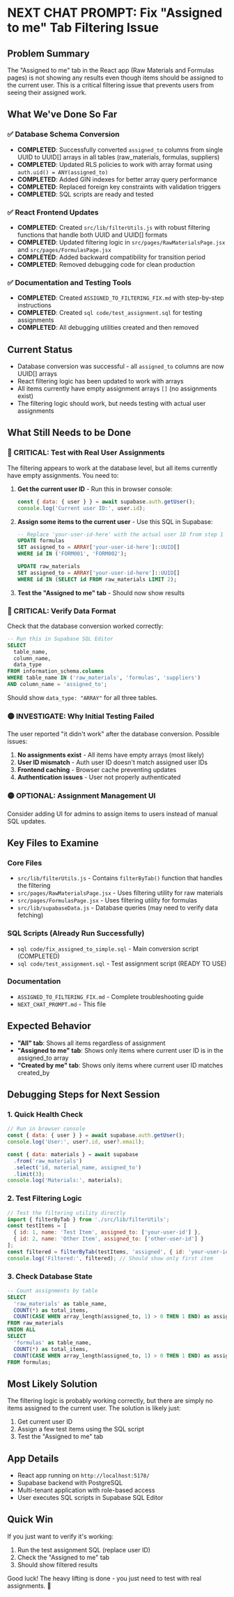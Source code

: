 # NEXT CHAT PROMPT: Fix "Assigned to me" Tab Filtering Issue

## Problem Summary
The "Assigned to me" tab in the React app (Raw Materials and Formulas pages) is not showing any results even though items should be assigned to the current user. This is a critical filtering issue that prevents users from seeing their assigned work.

## What We've Done So Far

### ✅ Database Schema Conversion
- **COMPLETED**: Successfully converted `assigned_to` columns from single UUID to UUID[] arrays in all tables (raw_materials, formulas, suppliers)
- **COMPLETED**: Updated RLS policies to work with array format using `auth.uid() = ANY(assigned_to)`
- **COMPLETED**: Added GIN indexes for better array query performance
- **COMPLETED**: Replaced foreign key constraints with validation triggers
- **COMPLETED**: SQL scripts are ready and tested

### ✅ React Frontend Updates
- **COMPLETED**: Created `src/lib/filterUtils.js` with robust filtering functions that handle both UUID and UUID[] formats
- **COMPLETED**: Updated filtering logic in `src/pages/RawMaterialsPage.jsx` and `src/pages/FormulasPage.jsx`
- **COMPLETED**: Added backward compatibility for transition period
- **COMPLETED**: Removed debugging code for clean production

### ✅ Documentation and Testing Tools
- **COMPLETED**: Created `ASSIGNED_TO_FILTERING_FIX.md` with step-by-step instructions
- **COMPLETED**: Created `sql code/test_assignment.sql` for testing assignments
- **COMPLETED**: All debugging utilities created and then removed

## Current Status
- Database conversion was successful - all `assigned_to` columns are now UUID[] arrays
- React filtering logic has been updated to work with arrays
- All items currently have empty assignment arrays `[]` (no assignments exist)
- The filtering logic should work, but needs testing with actual user assignments

## What Still Needs to be Done

### 🔴 CRITICAL: Test with Real User Assignments
The filtering appears to work at the database level, but all items currently have empty assignments. You need to:

1. **Get the current user ID** - Run this in browser console:
   ```javascript
   const { data: { user } } = await supabase.auth.getUser();
   console.log('Current user ID:', user.id);
   ```

2. **Assign some items to the current user** - Use this SQL in Supabase:
   ```sql
   -- Replace 'your-user-id-here' with the actual user ID from step 1
   UPDATE formulas 
   SET assigned_to = ARRAY['your-user-id-here']::UUID[]
   WHERE id IN ('FORM001', 'FORM002');
   
   UPDATE raw_materials 
   SET assigned_to = ARRAY['your-user-id-here']::UUID[]
   WHERE id IN (SELECT id FROM raw_materials LIMIT 2);
   ```

3. **Test the "Assigned to me" tab** - Should now show results

### 🔴 CRITICAL: Verify Data Format
Check that the database conversion worked correctly:
```sql
-- Run this in Supabase SQL Editor
SELECT 
  table_name,
  column_name,
  data_type
FROM information_schema.columns 
WHERE table_name IN ('raw_materials', 'formulas', 'suppliers') 
AND column_name = 'assigned_to';
```
Should show `data_type: "ARRAY"` for all three tables.

### 🟡 INVESTIGATE: Why Initial Testing Failed
The user reported "it didn't work" after the database conversion. Possible issues:
1. **No assignments exist** - All items have empty arrays (most likely)
2. **User ID mismatch** - Auth user ID doesn't match assigned user IDs
3. **Frontend caching** - Browser cache preventing updates
4. **Authentication issues** - User not properly authenticated

### 🟡 OPTIONAL: Assignment Management UI
Consider adding UI for admins to assign items to users instead of manual SQL updates.

## Key Files to Examine

### Core Files
- `src/lib/filterUtils.js` - Contains `filterByTab()` function that handles the filtering
- `src/pages/RawMaterialsPage.jsx` - Uses filtering utility for raw materials
- `src/pages/FormulasPage.jsx` - Uses filtering utility for formulas
- `src/lib/supabaseData.js` - Database queries (may need to verify data fetching)

### SQL Scripts (Already Run Successfully)
- `sql code/fix_assigned_to_simple.sql` - Main conversion script (COMPLETED)
- `sql code/test_assignment.sql` - Test assignment script (READY TO USE)

### Documentation
- `ASSIGNED_TO_FILTERING_FIX.md` - Complete troubleshooting guide
- `NEXT_CHAT_PROMPT.md` - This file

## Expected Behavior
- **"All" tab**: Shows all items regardless of assignment
- **"Assigned to me" tab**: Shows only items where current user ID is in the assigned_to array
- **"Created by me" tab**: Shows only items where current user ID matches created_by

## Debugging Steps for Next Session

### 1. Quick Health Check
```javascript
// Run in browser console
const { data: { user } } = await supabase.auth.getUser();
console.log('User:', user?.id, user?.email);

const { data: materials } = await supabase
  .from('raw_materials')
  .select('id, material_name, assigned_to')
  .limit(3);
console.log('Materials:', materials);
```

### 2. Test Filtering Logic
```javascript
// Test the filtering utility directly
import { filterByTab } from './src/lib/filterUtils';
const testItems = [
  { id: 1, name: 'Test Item', assigned_to: ['your-user-id'] },
  { id: 2, name: 'Other Item', assigned_to: ['other-user-id'] }
];
const filtered = filterByTab(testItems, 'assigned', { id: 'your-user-id' });
console.log('Filtered:', filtered); // Should show only first item
```

### 3. Check Database State
```sql
-- Count assignments by table
SELECT 
  'raw_materials' as table_name,
  COUNT(*) as total_items,
  COUNT(CASE WHEN array_length(assigned_to, 1) > 0 THEN 1 END) as assigned_items
FROM raw_materials
UNION ALL
SELECT 
  'formulas' as table_name,
  COUNT(*) as total_items,
  COUNT(CASE WHEN array_length(assigned_to, 1) > 0 THEN 1 END) as assigned_items
FROM formulas;
```

## Most Likely Solution
The filtering logic is probably working correctly, but there are simply no items assigned to the current user. The solution is likely just:
1. Get current user ID
2. Assign a few test items using the SQL script
3. Test the "Assigned to me" tab

## App Details
- React app running on `http://localhost:5178/`
- Supabase backend with PostgreSQL
- Multi-tenant application with role-based access
- User executes SQL scripts in Supabase SQL Editor

## Quick Win
If you just want to verify it's working:
1. Run the test assignment SQL (replace user ID)
2. Check the "Assigned to me" tab
3. Should show filtered results

Good luck! The heavy lifting is done - you just need to test with real assignments. 🚀 